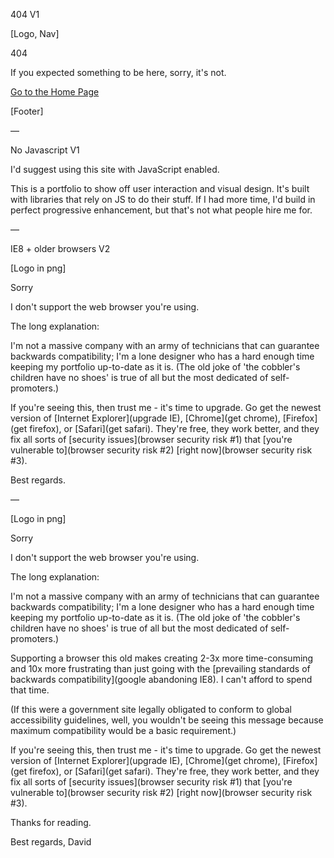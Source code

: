 404 V1

[Logo, Nav]

404

If you expected something to be here, sorry, it's not.

[Go to the Home Page](http://www.snowdesign.com)

[Footer]

—

No Javascript V1

I'd suggest using this site with JavaScript enabled.

This is a portfolio to show off user interaction and visual design. It's built with libraries that rely on JS to do their stuff. If I had more time, I'd build in perfect progressive enhancement, but that's not what people hire me for.

—

IE8 + older browsers V2

[Logo in png]

Sorry

I don't support the web browser you're using.

The long explanation:

I'm not a massive company with an army of technicians that can guarantee backwards compatibility; I'm a lone designer who has a hard enough time keeping my portfolio up-to-date as it is. (The old joke of 'the cobbler's children have no shoes' is true of all but the most dedicated of self-promoters.)

If you're seeing this, then trust me - it's time to upgrade. Go get the newest version of [Internet Explorer](upgrade IE), [Chrome](get chrome), [Firefox](get firefox), or [Safari](get safari). They're free, they work better, and they fix all sorts of [security issues](browser security risk #1) that [you're vulnerable to](browser security risk #2) [right now](browser security risk #3).

Best regards.

—

[Logo in png]

Sorry

I don't support the web browser you're using.

The long explanation:

I'm not a massive company with an army of technicians that can guarantee backwards compatibility; I'm a lone designer who has a hard enough time keeping my portfolio up-to-date as it is. (The old joke of 'the cobbler's children have no shoes' is true of all but the most dedicated of self-promoters.)

Supporting a browser this old makes creating 2-3x more time-consuming and 10x more frustrating than just going with the [prevailing standards of backwards compatibility](google abandoning IE8). I can't afford to spend that time. 

(If this were a government site legally obligated to conform to global accessibility guidelines, well, you wouldn't be seeing this message because maximum compatibility would be a basic requirement.)

If you're seeing this, then trust me - it's time to upgrade. Go get the newest version of [Internet Explorer](upgrade IE), [Chrome](get chrome), [Firefox](get firefox), or [Safari](get safari). They're free, they work better, and they fix all sorts of [security issues](browser security risk #1) that [you're vulnerable to](browser security risk #2) [right now](browser security risk #3).

Thanks for reading.

Best regards,
David
